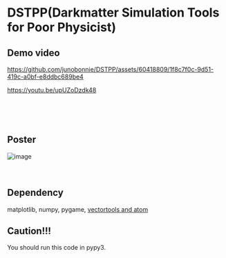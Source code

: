 # DSTPP(Darkmatter Simulation Tools for Poor Physicist)
## Demo video
https://github.com/junobonnie/DSTPP/assets/60418809/1f8c7f0c-9d51-419c-a0bf-e8ddbc689be4

https://youtu.be/upUZoDzdk48

<br>
<br>
<br>

## Poster
![image](https://github.com/junobonnie/DSTPP/assets/60418809/49abb7ee-5e2d-4b39-b00b-30e8ea54d740)
<br>
<br>
<br>

## Dependency
matplotlib, numpy, pygame, 
[vectortools and atom](https://github.com/junobonnie/vectortools-and-atom)


## Caution!!!
You should run this code in pypy3.
